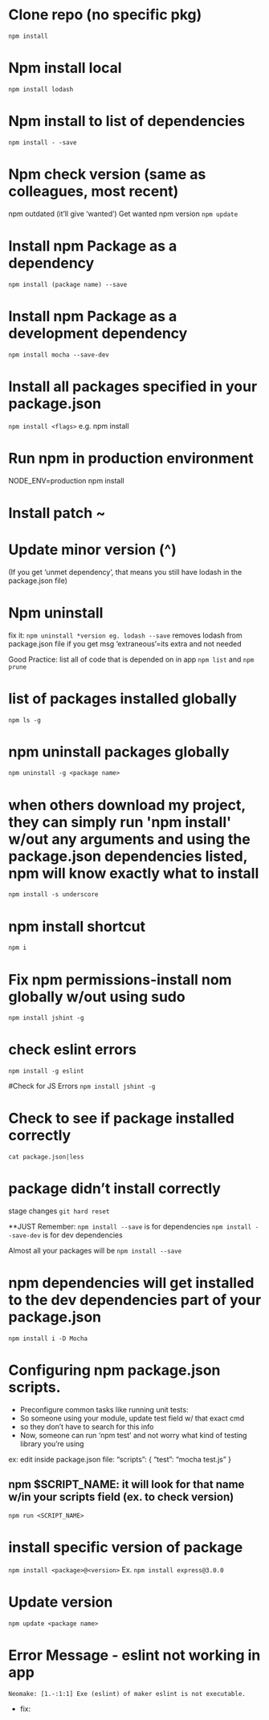 # Clone  repo (no specific pkg)
`npm install`

# Npm install local
`npm install lodash`

# Npm install to list of dependencies 
`npm install - -save`

# Npm check version (same as colleagues, most recent)
npm outdated
(it’ll give ‘wanted’)
Get wanted npm version
`npm update`

# Install npm Package as a dependency
`npm install (package name) --save`

# Install npm Package as a development dependency
`npm install mocha --save-dev`

# Install all packages specified in your package.json
`npm install <flags>`
e.g. npm install

# Run npm in production environment
NODE_ENV=production npm install

# Install patch ~
# Update minor version (^)
(If you get ‘unmet dependency’, that means you still have lodash in the package.json file)
# Npm uninstall
fix it:
`npm uninstall *version eg. lodash --save`
removes lodash from package.json file
if you get msg ‘extraneous’=its extra and not needed

Good Practice: 
list all of code that is depended on in app
`npm list` and `npm prune`

# list of packages installed globally
`npm ls -g`

# npm uninstall packages globally
`npm uninstall -g <package name>`

# when others download my project, they can simply run 'npm install' w/out any arguments and using the package.json dependencies listed, npm will know exactly what to install 
`npm install -s underscore`

# npm install shortcut
`npm i` 

# Fix npm permissions-install nom globally w/out using sudo
`npm install jshint -g`

# check eslint errors
`npm install -g eslint`

#Check for JS Errors
`npm install jshint -g`

# Check to see if package installed correctly
`cat package.json|less`

# package didn’t install correctly
stage changes
`git hard reset`

**JUST Remember:
`npm install --save` is for dependencies
`npm install --save-dev` is for dev dependencies

Almost all your packages will be `npm install --save`
# npm dependencies will get installed to the dev dependencies part of your package.json
`npm install i -D Mocha`

# Configuring npm package.json scripts.
* Preconfigure common tasks like running unit tests: 
* So someone using your module, update test field w/ that exact cmd
* so they don’t have to search for this info
* Now, someone can run ‘npm test’ and not worry what kind of testing library you’re using

ex: edit inside package.json file:
“scripts”: { “test”: “mocha test.js” }

## npm $SCRIPT_NAME: it will look for that name w/in your scripts field (ex. to check version)
`npm run <SCRIPT_NAME>`

# install specific version of package
`npm install <package>@<version>`
Ex. `npm install express@3.0.0` 

# Update version
`npm update <package name>`

# Error Message - eslint not working in app
`Neomake: [1.-:1:1] Exe (eslint) of maker eslint is not executable.`
* fix: 
